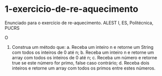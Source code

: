# 1-exercicio-de-re-aquecimento
Enunciado para o exercício de re-aquecimento. ALEST I, ES, Politécnica, PUCRS

O 
1. Construa um método que:
a. Receba um inteiro n e retorne um String com
todos os inteiros de 0 até n;
b. Receba um inteiro n e retorne um array com
todos os inteiros de 0 até n;
c. Receba um número e retorne true se este
número for primo, false caso contrário;
d. Receba dois inteiros e retorne um array com
todos os primos entre estes números.
